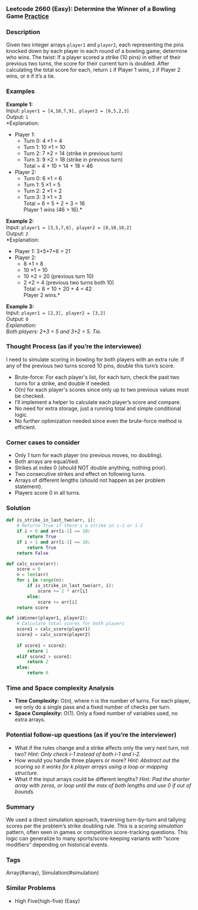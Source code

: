 ### Leetcode 2660 (Easy): Determine the Winner of a Bowling Game [Practice](https://leetcode.com/problems/determine-the-winner-of-a-bowling-game)

### Description  
Given two integer arrays `player1` and `player2`, each representing the pins knocked down by each player in each round of a bowling game, determine who wins. The twist: If a player scored a strike (10 pins) in either of their previous two turns, the score for their current turn is doubled. After calculating the total score for each, return `1` if Player 1 wins, `2` if Player 2 wins, or `0` if it’s a tie.

### Examples  

**Example 1:**  
Input: `player1 = [4,10,7,9], player2 = [6,5,2,3]`  
Output: `1`  
*Explanation:  
- Player 1:  
    - Turn 0: 4 ×1 = 4  
    - Turn 1: 10 ×1 = 10  
    - Turn 2: 7 ×2 = 14 (strike in previous turn)  
    - Turn 3: 9 ×2 = 18 (strike in previous turn)  
  Total = 4 + 10 + 14 + 18 = 46  
- Player 2:  
    - Turn 0: 6 ×1 = 6  
    - Turn 1: 5 ×1 = 5  
    - Turn 2: 2 ×1 = 2  
    - Turn 3: 3 ×1 = 3  
  Total = 6 + 5 + 2 + 3 = 16  
Player 1 wins (46 > 16).*

**Example 2:**  
Input: `player1 = [3,5,7,6], player2 = [8,10,10,2]`  
Output: `2`  
*Explanation:  
- Player 1: 3+5+7+6 = 21  
- Player 2:  
    - 8 ×1 = 8  
    - 10 ×1 = 10  
    - 10 ×2 = 20 (previous turn 10)  
    - 2 ×2 = 4 (previous two turns both 10)  
  Total = 8 + 10 + 20 + 4 = 42  
Player 2 wins.*

**Example 3:**  
Input: `player1 = [2,3], player2 = [3,2]`  
Output: `0`  
*Explanation:  
Both players: 2+3 = 5 and 3+2 = 5. Tie.*

### Thought Process (as if you’re the interviewee)  
I need to simulate scoring in bowling for both players with an extra rule: if any of the previous two turns scored 10 pins, double this turn’s score.  
- Brute-force: For each player's list, for each turn, check the past two turns for a strike, and double if needed.  
- O(n) for each player's scores since only up to two previous values must be checked.  
- I’ll implement a helper to calculate each player’s score and compare.  
- No need for extra storage, just a running total and simple conditional logic.  
- No further optimization needed since even the brute-force method is efficient.

### Corner cases to consider  
- Only 1 turn for each player (no previous moves, no doubling).  
- Both arrays are equal/tied.
- Strikes at index 0 (should NOT double anything, nothing prior).
- Two consecutive strikes and effect on following turns.
- Arrays of different lengths (should not happen as per problem statement).
- Players score 0 in all turns.

### Solution

```python
def is_strike_in_last_two(arr, i):
    # Returns True if there's a strike in i-1 or i-2
    if i > 0 and arr[i-1] == 10:
        return True
    if i > 1 and arr[i-2] == 10:
        return True
    return False

def calc_score(arr):
    score = 0
    n = len(arr)
    for i in range(n):
        if is_strike_in_last_two(arr, i):
            score += 2 * arr[i]
        else:
            score += arr[i]
    return score

def isWinner(player1, player2):
    # Calculate total scores for both players
    score1 = calc_score(player1)
    score2 = calc_score(player2)
    
    if score1 > score2:
        return 1
    elif score2 > score1:
        return 2
    else:
        return 0
```

### Time and Space complexity Analysis  

- **Time Complexity:** O(n), where n is the number of turns. For each player, we only do a single pass and a fixed number of checks per turn.
- **Space Complexity:** O(1). Only a fixed number of variables used, no extra arrays.

### Potential follow-up questions (as if you’re the interviewer)  

- What if the rules change and a strike affects only the very next turn, not two?
  *Hint: Only check i-1 instead of both i-1 and i-2.*
- How would you handle three players or more?
  *Hint: Abstract out the scoring so it works for k player arrays using a loop or mapping structure.*
- What if the input arrays could be different lengths?
  *Hint: Pad the shorter array with zeros, or loop until the max of both lengths and use 0 if out of bounds.*

### Summary
We used a direct simulation approach, traversing turn-by-turn and tallying scores per the problem’s strike doubling rule. This is a *scoring simulation* pattern, often seen in games or competition score-tracking questions. This logic can generalize to many sports/score-keeping variants with “score modifiers” depending on historical events.

### Tags
Array(#array), Simulation(#simulation)

### Similar Problems
- High Five(high-five) (Easy)